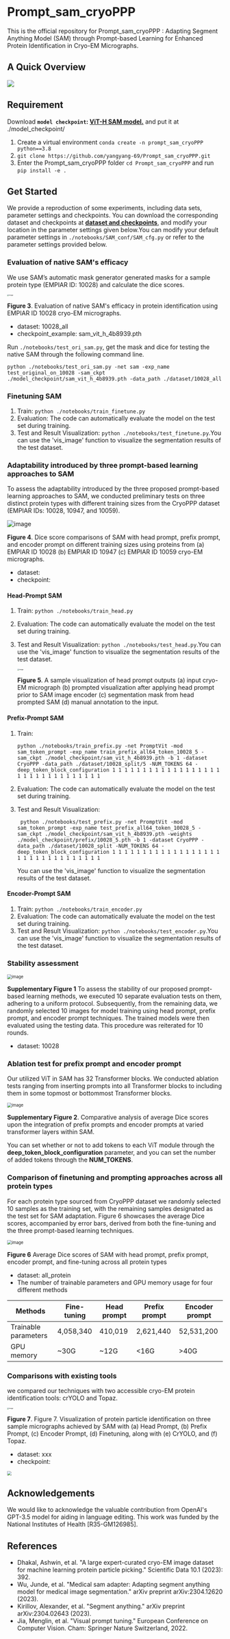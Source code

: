 # Prompt_sam_cryoPPP

This is the official repository for Prompt_sam_cryoPPP : Adapting Segment Anything Model (SAM) through Prompt-based Learning for Enhanced Protein Identification in Cryo-EM Micrographs.

## A Quick Overview

![](./image/figure1.png)

## Requirement

Download **`model checkpoint`: [ViT-H SAM model.](https://dl.fbaipublicfiles.com/segment_anything/sam_vit_h_4b8939.pth)** and put it at ./model_checkpoint/

1. Create a virtual environment `conda create -n prompt_sam_cryoPPP python==3.8`
2. `git clone https://github.com/yangyang-69/Prompt_sam_cryoPPP.git`
3. Enter the Prompt_sam_cryoPPP folder `cd Prompt_sam_cryoPPP` and run `pip install -e .`

## Get Started

We provide a reproduction of some experiments, including data sets, parameter settings and checkpoints. You can download  the corresponding dataset and checkpoints at **[dataset and checkpoints](https:xxx)**, and modify your location in the parameter settings given below.You can modify your default parameter settings in `./notebooks/SAM_conf/SAM_cfg.py` or refer to the parameter settings provided below.

###  Evaluation of native SAM's efficacy

We use SAM’s automatic mask generator generated masks for a sample protein type (EMPIAR ID: 10028) and calculate the dice scores.

<img src="./image/Figure3.png" alt="image" style="zoom: 25%;" />

 **Figure 3**. Evaluation of native SAM's efficacy in protein identification using EMPIAR ID 10028 cryo-EM micrographs.

* dataset: 10028_all
* checkpoint_example: sam_vit_h_4b8939.pth

Run `./notebooks/test_ori_sam.py`, get the mask and dice for testing the native SAM through the following command line.

```
python ./notebooks/test_ori_sam.py -net sam -exp_name test_original_on_10028 -sam_ckpt ./model_checkpoint/sam_vit_h_4b8939.pth -data_path ./dataset/10028_all
```

### Finetuning SAM

1. Train:  `python ./notebooks/train_finetune.py`
2. Evaluation: The code can automatically evaluate the model on the test set during training.
3. Test and Result Visualization: `python ./notebooks/test_finetune.py`.You can use the 'vis_image' function to visualize the segmentation results of the test dataset.

###  Adaptability introduced by three prompt-based learning approaches to SAM

To assess the adaptability introduced by the three proposed prompt-based learning approaches to SAM, we conducted preliminary tests on three distinct protein types with different training sizes from the CryoPPP dataset (EMPIAR IDs: 10028, 10947, and 10059).

![image](./image/figure4.png)

**Figure 4**. Dice score comparisons of SAM with head prompt, prefix prompt, and encoder prompt on different training sizes using proteins from (a) EMPIAR ID 10028 (b) EMPIAR ID 10947 (c) EMPIAR ID 10059 cryo-EM micrographs.

- dataset:
- checkpoint:

#### Head-Prompt SAM

1. Train:  `python ./notebooks/train_head.py`

2. Evaluation: The code can automatically evaluate the model on the test set during training.

3. Test and Result Visualization: `python ./notebooks/test_head.py`.You can use the 'vis_image' function to visualize the segmentation results of the test dataset.

   <img src="./image/figure5.png" alt="image" style="zoom:25%;" />

   **Figure 5**. A sample visualization of head prompt outputs (a) input cryo-EM micrograph (b) 
   prompted visualization after applying head prompt prior to SAM image encoder (c) segmentation mask from head prompted SAM (d) manual annotation to the input.

#### Prefix-Prompt SAM

1. Train: 

   ```
   python ./notebooks/train_prefix.py -net PromptVit -mod sam_token_prompt -exp_name train_prefix_all64_token_10028_5 -sam_ckpt ./model_checkpoint/sam_vit_h_4b8939.pth -b 1 -dataset CryoPPP -data_path ./dataset/10028_split/5 -NUM_TOKENS 64 -deep_token_block_configuration 1 1 1 1 1 1 1 1 1 1 1 1 1 1 1 1 1 1 1 1 1 1 1 1 1 1 1 1 1 1 1 1
   ```

2. Evaluation: The code can automatically evaluate the model on the test set during training.

3. Test and Result Visualization: 

   ```
    python ./notebooks/test_prefix.py -net PromptVit -mod sam_token_prompt -exp_name test_prefix_all64_token_10028_5 -sam_ckpt ./model_checkpoint/sam_vit_h_4b8939.pth -weights ./model_checkpoint/prefix/10028_5.pth -b 1 -dataset CryoPPP -data_path ./dataset/10028_split -NUM_TOKENS 64 -deep_token_block_configuration 1 1 1 1 1 1 1 1 1 1 1 1 1 1 1 1 1 1 1 1 1 1 1 1 1 1 1 1 1 1 1 1
   ```

   You can use the 'vis_image' function to visualize the segmentation results of the test dataset.

#### Encoder-Prompt SAM

1. Train:  `python ./notebooks/train_encoder.py`
2. Evaluation: The code can automatically evaluate the model on the test set during training.
3. Test and Result Visualization: `python ./notebooks/test_encoder.py`.You can use the 'vis_image' function to visualize the segmentation results of the test dataset.

### Stability assessment

<img src="./image/SFigure1.png" alt="image" style="zoom: 67%;" />

**Supplementary Figure 1** To assess the stability of our proposed prompt-based learning methods, we executed 10 separate evaluation tests on them, adhering to a uniform protocol. Subsequently, from the remaining data, we randomly selected 10 images for model training using head prompt, prefix prompt, and encoder prompt techniques. The trained models were then evaluated using the testing data. This procedure was reiterated for 10 rounds.

* dataset: 10028

### Ablation test for prefix prompt and encoder prompt
Our utilized ViT in SAM has 32 Transformer blocks. We conducted ablation tests ranging from inserting prompts into all Transformer blocks to including them in some topmost or bottommost Transformer blocks. 

<img src="./image/SFigure2.png" alt="image" style="zoom: 67%;" />

**Supplementary Figure 2**. Comparative analysis of average Dice scores upon the integration of prefix prompts and encoder prompts at varied transformer layers within SAM.

You can set whether or not to add tokens to each ViT module through the **deep_token_block_configuration** parameter, and you can set the number of added tokens through the **NUM_TOKENS**.

### Comparison of finetuning and prompting approaches across all protein types 
For each protein type sourced from CryoPPP dataset we randomly selected 10 samples as the training set, with the remaining samples designated as the test set for SAM adaptation. Figure 6 showcases the average Dice scores, accompanied by error bars, derived from both the fine-tuning and the three prompt-based learning techniques. 

<img src="./image/figure6.png" alt="image" style="zoom: 67%;" />

**Figure 6** Average Dice scores of SAM with head prompt, prefix prompt, encoder prompt, and fine-tuning across all protein types

* dataset: all_protein
* The number of trainable parameters and GPU memory usage for four different methods

| Methods   | Fine-tuning      | Head prompt      | Prefix prompt      | Encoder prompt      |
   | --------- | ---------------- | ---------------- | ---------------- | ---------------- |
   | Trainable parameters | 4,058,340  | 410,019  | 2,621,440  | 52,531,200  |
   | GPU memory | ~30G | ~12G | <16G | >40G |


### Comparisons with existing tools
we compared our techniques with two accessible cryo-EM protein identification tools: crYOLO and 
Topaz.

<img src="./image/figure7.png" alt="image" style="zoom: 25%;" />

**Figure 7**. Figure 7. Visualization of protein particle identification on three sample micrographs achieved by SAM with (a) Head Prompt, (b) Prefix Prompt, (c) Encoder Prompt, (d) Finetuning, along with (e) CrYOLO, and (f) Topaz.

* dataset: xxx
* checkpoint:

<img src="./image/figure8.png" style="zoom:60%;" />


## Acknowledgements

We would like to acknowledge the valuable contribution from OpenAI's GPT-3.5 model for aiding in language editing. This work was funded by the National Institutes of Health [R35-GM126985].

## References
* Dhakal, Ashwin, et al. "A large expert-curated cryo-EM image dataset for machine learning protein particle picking." Scientific Data 10.1 (2023): 392.
* Wu, Junde, et al. "Medical sam adapter: Adapting segment anything model for medical image segmentation." arXiv preprint arXiv:2304.12620 (2023).
* Kirillov, Alexander, et al. "Segment anything." arXiv preprint arXiv:2304.02643 (2023).
* Jia, Menglin, et al. "Visual prompt tuning." European Conference on Computer Vision. Cham: Springer Nature Switzerland, 2022.


